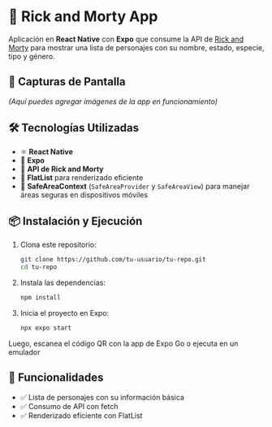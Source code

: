 # 🚀 Rick and Morty App  

Aplicación en **React Native** con **Expo** que consume la API de [Rick and Morty](https://rickandmortyapi.com/) para mostrar una lista de personajes con su nombre, estado, especie, tipo y género.  

## 📸 Capturas de Pantalla  
*(Aquí puedes agregar imágenes de la app en funcionamiento)*  

## 🛠 Tecnologías Utilizadas  
- ⚛️ **React Native**  
- 🚀 **Expo**  
- 🔗 **API de Rick and Morty**  
- 📜 **FlatList** para renderizado eficiente  
- 🛑 **SafeAreaContext** (`SafeAreaProvider` y `SafeAreaView`) para manejar áreas seguras en dispositivos móviles  

## 📦 Instalación y Ejecución  

1. Clona este repositorio:  
   ```bash
   git clone https://github.com/tu-usuario/tu-repo.git
   cd tu-repo
2. Instala las dependencias:  
   ```bash
   npm install
2. Inicia el proyecto en Expo:  
   ```bash
   npx expo start
Luego, escanea el código QR con la app de Expo Go o ejecuta en un emulador

## 🚀 Funcionalidades
- ✅ Lista de personajes con su información básica
- ✅ Consumo de API con fetch
- ✅ Renderizado eficiente con FlatList
